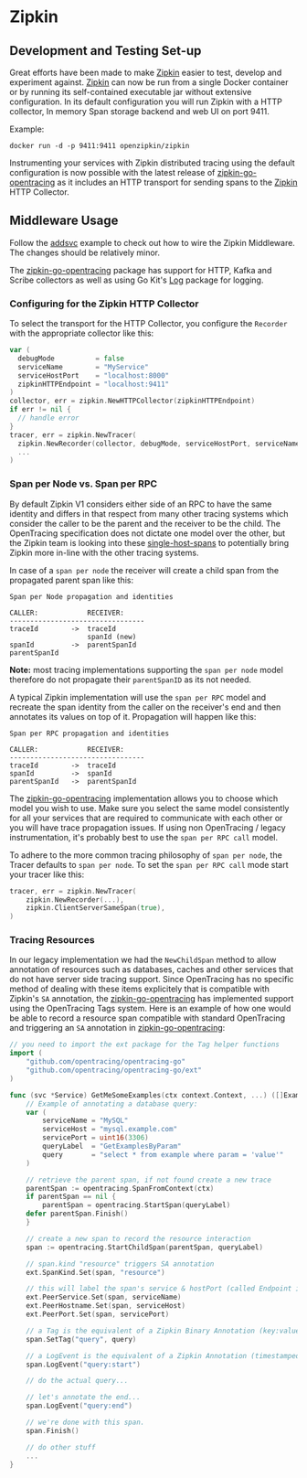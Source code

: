 # Zipkin

## Development and Testing Set-up

Great efforts have been made to make [Zipkin] easier to test, develop and
experiment against. [Zipkin] can now be run from a single Docker container or by
running its self-contained executable jar without extensive configuration. In
its default configuration you will run Zipkin with a HTTP collector, In memory
Span storage backend and web UI on port 9411.

Example:
```
docker run -d -p 9411:9411 openzipkin/zipkin
```

[zipkin]: http://zipkin.io

Instrumenting your services with Zipkin distributed tracing using the default
configuration is now possible with the latest release of [zipkin-go-opentracing]
as it includes an HTTP transport for sending spans to the [Zipkin] HTTP
Collector.

## Middleware Usage

Follow the [addsvc] example to check out how to wire the Zipkin Middleware. The
changes should be relatively minor.

The [zipkin-go-opentracing] package has support for HTTP, Kafka and Scribe
collectors as well as using Go Kit's [Log] package for logging.

### Configuring for the Zipkin HTTP Collector

To select the transport for the HTTP Collector, you configure the `Recorder`
with the appropriate collector like this:

```go
var (
  debugMode          = false
  serviceName        = "MyService"
  serviceHostPort    = "localhost:8000"
  zipkinHTTPEndpoint = "localhost:9411"
)
collector, err = zipkin.NewHTTPCollector(zipkinHTTPEndpoint)
if err != nil {
  // handle error
}
tracer, err = zipkin.NewTracer(
  zipkin.NewRecorder(collector, debugMode, serviceHostPort, serviceName),
  ...
)
```

### Span per Node vs. Span per RPC
By default Zipkin V1 considers either side of an RPC to have the same identity
and differs in that respect from many other tracing systems which consider the
caller to be the parent and the receiver to be the child. The OpenTracing
specification does not dictate one model over the other, but the Zipkin team is
looking into these [single-host-spans] to potentially bring Zipkin more in-line
with the other tracing systems.

[single-host-spans]: https://github.com/openzipkin/zipkin/issues/963

In case of a `span per node` the receiver will create a child span from the
propagated parent span like this:

```
Span per Node propagation and identities

CALLER:            RECEIVER:
---------------------------------
traceId        ->  traceId
                   spanId (new)
spanId         ->  parentSpanId
parentSpanId
```

**Note:** most tracing implementations supporting the `span per node` model
therefore do not propagate their `parentSpanID` as its not needed.

A typical Zipkin implementation will use the `span per RPC` model and recreate
the span identity from the caller on the receiver's end and then annotates its
values on top of it. Propagation will happen like this:

```
Span per RPC propagation and identities

CALLER:            RECEIVER:
---------------------------------
traceId        ->  traceId
spanId         ->  spanId
parentSpanId   ->  parentSpanId
```

The [zipkin-go-opentracing] implementation allows you to choose which model you
wish to use. Make sure you select the same model consistently for all your
services that are required to communicate with each other or you will have trace
propagation issues. If using non OpenTracing / legacy instrumentation, it's
probably best to use the `span per RPC call` model.

To adhere to the more common tracing philosophy of `span per node`, the Tracer
defaults to `span per node`. To set the `span per RPC call` mode start your
tracer like this:

```go
tracer, err = zipkin.NewTracer(
	zipkin.NewRecorder(...),
	zipkin.ClientServerSameSpan(true),
)
```

[zipkin-go-opentracing]: https://github.com/openzipkin/zipkin-go-opentracing
[addsvc]:https://github.com/go-kit/kit/tree/master/examples/addsvc
[Log]: https://github.com/go-kit/kit/tree/master/log

### Tracing Resources

In our legacy implementation we had the `NewChildSpan` method to allow
annotation of resources such as databases, caches and other services that do not
have server side tracing support. Since OpenTracing has no specific method of
dealing with these items explicitely that is compatible with Zipkin's `SA`
annotation, the [zipkin-go-opentracing] has implemented support using the
OpenTracing Tags system. Here is an example of how one would be able to record
a resource span compatible with standard OpenTracing and triggering an `SA`
annotation in [zipkin-go-opentracing]:

```go
// you need to import the ext package for the Tag helper functions
import (
	"github.com/opentracing/opentracing-go"
	"github.com/opentracing/opentracing-go/ext"
)

func (svc *Service) GetMeSomeExamples(ctx context.Context, ...) ([]Examples, error) {
	// Example of annotating a database query:
	var (
		serviceName = "MySQL"
		serviceHost = "mysql.example.com"
		servicePort = uint16(3306)
		queryLabel  = "GetExamplesByParam"
		query       = "select * from example where param = 'value'"
	)

	// retrieve the parent span, if not found create a new trace
	parentSpan := opentracing.SpanFromContext(ctx)
	if parentSpan == nil {
		parentSpan = opentracing.StartSpan(queryLabel)
    defer parentSpan.Finish()
	}

	// create a new span to record the resource interaction
	span := opentracing.StartChildSpan(parentSpan, queryLabel)

	// span.kind "resource" triggers SA annotation
	ext.SpanKind.Set(span, "resource")

	// this will label the span's service & hostPort (called Endpoint in Zipkin)
	ext.PeerService.Set(span, serviceName)
	ext.PeerHostname.Set(span, serviceHost)
	ext.PeerPort.Set(span, servicePort)

	// a Tag is the equivalent of a Zipkin Binary Annotation (key:value pair)
	span.SetTag("query", query)

	// a LogEvent is the equivalent of a Zipkin Annotation (timestamped)
	span.LogEvent("query:start")

	// do the actual query...

	// let's annotate the end...
	span.LogEvent("query:end")

	// we're done with this span.
	span.Finish()

	// do other stuff
	...
}
```

